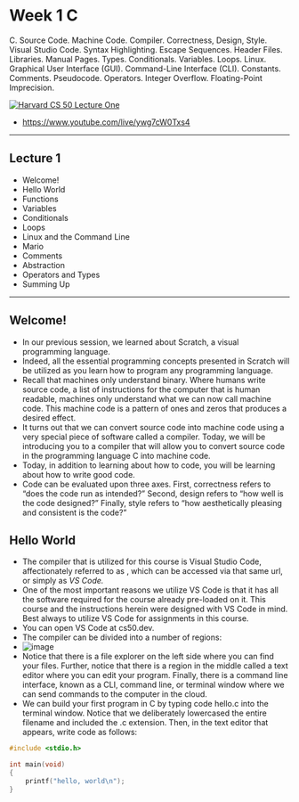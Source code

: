 # Week 1 C

C. Source Code. Machine Code. Compiler. Correctness, Design, Style. Visual Studio Code. Syntax Highlighting. Escape Sequences. Header Files. Libraries. Manual Pages. Types. Conditionals. Variables. Loops. Linux. Graphical User Interface (GUI). Command-Line Interface (CLI). Constants. Comments. Pseudocode. Operators. Integer Overflow. Floating-Point Imprecision.

[![Harvard CS 50 Lecture One](http://img.youtube.com/vi/ywg7cW0Txs4/0.jpg)](http://www.youtube.com/watch?v=ywg7cW0Txs4)
- https://www.youtube.com/live/ywg7cW0Txs4

___

## Lecture 1

- Welcome!
- Hello World
- Functions
- Variables
- Conditionals
- Loops
- Linux and the Command Line
- Mario
- Comments
- Abstraction
- Operators and Types
- Summing Up


___

## Welcome!

- In our previous session, we learned about Scratch, a visual programming language.
- Indeed, all the essential programming concepts presented in Scratch will be utilized as you learn how to program any programming language.
- Recall that machines only understand binary. Where humans write source code, a list of instructions for the computer that is human readable, machines only understand what we can now call machine code. This machine code is a pattern of ones and zeros that produces a desired effect.
- It turns out that we can convert source code into machine code using a very special piece of software called a compiler. Today, we will be introducing you to a compiler that will allow you to convert source code in the programming language C into machine code.
- Today, in addition to learning about how to code, you will be learning about how to write good code.
- Code can be evaluated upon three axes. First, correctness refers to “does the code run as intended?” Second, design refers to “how well is the code designed?” Finally, style refers to “how aesthetically pleasing and consistent is the code?”


## Hello World

- The compiler that is utilized for this course is Visual Studio Code, affectionately referred to as , which can be accessed via that same url, or simply as *VS Code.*
- One of the most important reasons we utilize VS Code is that it has all the software required for the course already pre-loaded on it. This course and the instructions herein were designed with VS Code in mind. Best always to utilize VS Code for assignments in this course.
- You can open VS Code at cs50.dev.
- The compiler can be divided into a number of regions:
- ![image](https://github.com/danielmassita/Harvard-CS50/assets/111195175/d901c1f6-9e5e-40ad-8526-f12c1f292484)
- Notice that there is a file explorer on the left side where you can find your files. Further, notice that there is a region in the middle called a text editor where you can edit your program. Finally, there is a command line interface, known as a CLI, command line, or terminal window where we can send commands to the computer in the cloud.
- We can build your first program in C by typing code hello.c into the terminal window. Notice that we deliberately lowercased the entire filename and included the .c extension. Then, in the text editor that appears, write code as follows:
```c
#include <stdio.h>

int main(void)
{
    printf("hello, world\n");
}
```



